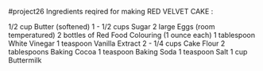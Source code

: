 #project26
Ingredients reqired for making RED VELVET CAKE :

1/2 cup Butter (softened)
1 - 1/2 cups Sugar
2 large Eggs (room temperatured)
2 bottles of Red Food Colouring (1 ounce each)
1 tablespoon White Vinegar
1 teaspoon Vanilla Extract
2 - 1/4 cups Cake Flour
2 tablespoons Baking Cocoa
1 teaspoon Baking Soda
1 teaspoon Salt
1 cup Buttermilk
